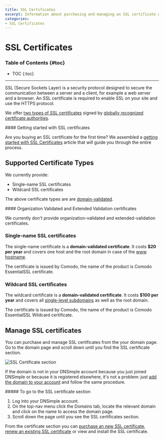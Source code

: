 ```yaml
---
title: SSL Certificates
excerpt: Information about purchasing and managing an SSL certificate with DNSimple.
categories:
- SSL Certificates
---
```


# SSL Certificates

### Table of Contents {#toc}

* TOC
{:toc}

---

SSL (Secure Sockets Layer) is a security protocol designed to secure the communication between a server and a client, for example a web server and a browser. An SSL certificate is required to enable SSL on your site and use the HTTPS protocol.

We offer [two types of SSL certificates](/articles/ssl-certificates-types/) signed by [globally recognized certificate authorities](/articles/what-ssl-certificate-authorities/).

<note>
#### Getting started with SSL certificates

Are you buying an SSL certificate for the first time? We assembled a [getting started with SSL Certificates](/articles/getting-started-ssl-certificates/) article that will guide you through the entire process.
</note>


## Supported Certificate Types

We currently provide:

- Single-name SSL certificates
- Wildcard SSL certificates

The above certificate types are are [domain-validated](/articles/ssl-certificates-email-validation).

<note>
#### Organization Validated and Extended Validation certificates

We currently don't provide organization-validated and extended-validation certificates.
</note>

### Single-name SSL certificates

The single-name certificate is a **domain-validated certificate**. It costs **$20 per year** and covers one host and the root domain in case of the [www hostname](/articles/ssl-certificate-hostname/).

The certificate is issued by Comodo, the name of the product is Comodo EssentialSSL certificate.

### Wildcard SSL certificates

The wildcard certificate is a **domain-validated certificate**. It costs **$100 per year** and covers all [single-level subdomains](/articles/ssl-certificate-hostname/) as well as the root domain.

The certificate is issued by Comodo, the name of the product is Comodo EssentialSSL Wildcard certificate.


## Manage SSL certificates

You can purchase and manage SSL certificates from the your domain page. Go to the domain page and scroll down until you find the SSL certificate section.

![SSL Certificate section](/files/domain-ssl-certificates-section.png)

If the domain is not in your DNSimple account because you just joined DNSimple or because it is registered elsewhere, it's not a problem: just [add the domain to your account](/articles/adding-domain/) and follow the same procedure.

<div class="section-steps" markdown="1">
##### To go to the SSL certificate section

1.  Log into your DNSimple account.
1.  On the top-nav menu click the <label>Domains</label> tab, locate the relevant domain and click on the name to access the domain page.
1.  Scroll down the page until you see the <label>SSL certificates</label> section.
</div>

From the certificate section you can [purchase an new SSL certificate](/articles/purchasing-ssl-certificates/), [renew an existing SSL certificate](/articles/renewing-ssl-certificates/) or view and install the SSL certificate.
